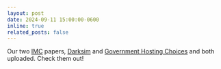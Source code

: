 ```yaml
---
layout: post
date: 2024-09-11 15:00:00-0600
inline: true
related_posts: false
---
```


Our two [IMC](https://conferences.sigcomm.org/imc/2024/) papers, [Darksim](/assets/pdf/papers/2024-imc-darksim.pdf) and [Government Hosting Choices](/assets/pdf/papers/2024-imc-govt.pdf) and both uploaded. Check them out!
